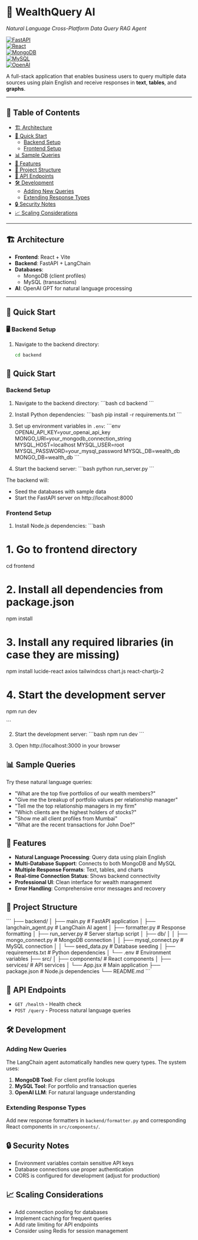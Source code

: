 # 💸 WealthQuery AI  
_Natural Language Cross-Platform Data Query RAG Agent_  

[![FastAPI](https://img.shields.io/badge/FastAPI-Backend-green?logo=fastapi)](https://fastapi.tiangolo.com/)  
[![React](https://img.shields.io/badge/React-Frontend-blue?logo=react)](https://reactjs.org/)  
[![MongoDB](https://img.shields.io/badge/MongoDB-Database-green?logo=mongodb)](https://www.mongodb.com/)  
[![MySQL](https://img.shields.io/badge/MySQL-Database-orange?logo=mysql)](https://www.mysql.com/)  
[![OpenAI](https://img.shields.io/badge/OpenAI-LLM-blueviolet?logo=openai)](https://platform.openai.com/)  

A full-stack application that enables business users to query multiple data sources using plain English and receive responses in **text**, **tables**, and **graphs**.  

---

## 📖 Table of Contents

- [🏗️ Architecture](#️architecture)
- [🚀 Quick Start](#-quick-start)
  - [Backend Setup](#backend-setup)
  - [Frontend Setup](#frontend-setup)
- [📊 Sample Queries](#-sample-queries)
- [🔧 Features](#-features)
- [📁 Project Structure](#-project-structure)
- [🔌 API Endpoints](#-api-endpoints)
- [🛠️ Development](#️development)
  - [Adding New Queries](#adding-new-queries)
  - [Extending Response Types](#extending-response-types)
- [🔒 Security Notes](#-security-notes)
- [📈 Scaling Considerations](#-scaling-considerations)

---

## 🏗️ Architecture  

- **Frontend**: React + Vite  
- **Backend**: FastAPI + LangChain  
- **Databases**: 
  - MongoDB (client profiles)  
  - MySQL (transactions)  
- **AI**: OpenAI GPT for natural language processing  

---

## 🚀 Quick Start  

### 🖥 Backend Setup  

1. Navigate to the backend directory:  
   ```bash
   cd backend


## 🚀 Quick Start

### Backend Setup

1. Navigate to the backend directory:
\`\`\`bash
cd backend
\`\`\`

2. Install Python dependencies:
\`\`\`bash
pip install -r requirements.txt
\`\`\`

3. Set up environment variables in `.env`:
\`\`\`env
OPENAI_API_KEY=your_openai_api_key
MONGO_URI=your_mongodb_connection_string
MYSQL_HOST=localhost
MYSQL_USER=root
MYSQL_PASSWORD=your_mysql_password
MYSQL_DB=wealth_db
MONGO_DB=wealth_db
\`\`\`

4. Start the backend server:
\`\`\`bash
python run_server.py
\`\`\`

The backend will:
- Seed the databases with sample data
- Start the FastAPI server on http://localhost:8000

### Frontend Setup

1. Install Node.js dependencies:
\`\`\`bash

# 1. Go to frontend directory
cd frontend

# 2. Install all dependencies from package.json
npm install

# 3. Install any required libraries (in case they are missing)
npm install lucide-react axios tailwindcss chart.js react-chartjs-2

# 4. Start the development server
npm run dev



\`\`\`

2. Start the development server:
\`\`\`bash
npm run dev
\`\`\`

3. Open http://localhost:3000 in your browser

## 📊 Sample Queries

Try these natural language queries:

- "What are the top five portfolios of our wealth members?"
- "Give me the breakup of portfolio values per relationship manager"
- "Tell me the top relationship managers in my firm"
- "Which clients are the highest holders of stocks?"
- "Show me all client profiles from Mumbai"
- "What are the recent transactions for John Doe?"

## 🔧 Features

- **Natural Language Processing**: Query data using plain English
- **Multi-Database Support**: Connects to both MongoDB and MySQL
- **Multiple Response Formats**: Text, tables, and charts
- **Real-time Connection Status**: Shows backend connectivity
- **Professional UI**: Clean interface for wealth management
- **Error Handling**: Comprehensive error messages and recovery

## 📁 Project Structure

\`\`\`
├── backend/
│   ├── main.py              # FastAPI application
│   ├── langchain_agent.py   # LangChain AI agent
│   ├── formatter.py         # Response formatting
│   ├── run_server.py        # Server startup script
│   ├── db/
│   │   ├── mongo_connect.py # MongoDB connection
│   │   ├── mysql_connect.py # MySQL connection
│   │   └── seed_data.py     # Database seeding
│   ├── requirements.txt     # Python dependencies
│   └── .env                 # Environment variables
├── src/
│   ├── components/          # React components
│   ├── services/           # API services
│   └── App.jsx             # Main application
├── package.json            # Node.js dependencies
└── README.md
\`\`\`

## 🔌 API Endpoints

- `GET /health` - Health check
- `POST /query` - Process natural language queries

## 🛠️ Development

### Adding New Queries

The LangChain agent automatically handles new query types. The system uses:

1. **MongoDB Tool**: For client profile lookups
2. **MySQL Tool**: For portfolio and transaction queries
3. **OpenAI LLM**: For natural language understanding

### Extending Response Types

Add new response formatters in `backend/formatter.py` and corresponding React components in `src/components/`.

## 🔒 Security Notes

- Environment variables contain sensitive API keys
- Database connections use proper authentication
- CORS is configured for development (adjust for production)

## 📈 Scaling Considerations

- Add connection pooling for databases
- Implement caching for frequent queries
- Add rate limiting for API endpoints
- Consider using Redis for session management
